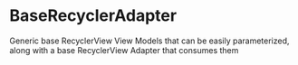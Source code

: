 # BaseRecyclerAdapter
Generic base RecyclerView View Models that can be easily parameterized, along with a base RecyclerView Adapter that consumes them
